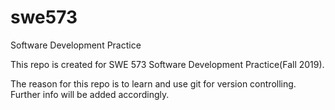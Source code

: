 # swe573
Software Development Practice

This repo is created for SWE 573 Software Development Practice(Fall 2019).

The reason for this repo is to learn and use git for version controlling. Further info will be added accordingly.
